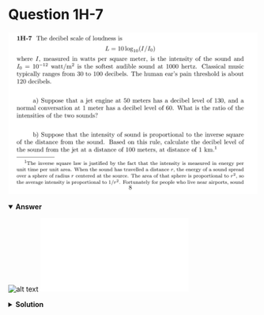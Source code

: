 # Question 1H-7
![alt text](q1H-7.png)

<details open>
<summary><b>Answer</b></summary>

![alt text](a1H-7.svg)
![alt text](a1H-7.py)
</details>

<details>
<summary><b>Solution</b></summary>

![alt text](s1H-7.png)
</details>
